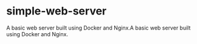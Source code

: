 # simple-web-server
A basic web server built using Docker and Nginx.A basic web server built using Docker and Nginx.
